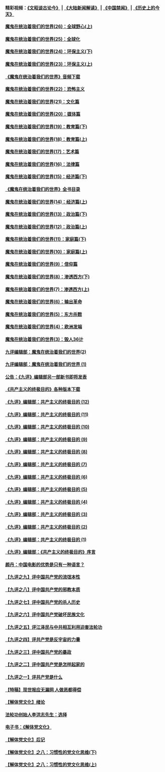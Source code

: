#### 精彩视频：[《文昭谈古论今》](https://github.com/gfw-breaker/wenzhao/blob/master/README.md?t=12180630) | [《大陆新闻解读》](https://github.com/gfw-breaker/ntdtv-comedy/blob/master/README.md?t=12180630) | [《中国禁闻》](https://github.com/gfw-breaker/ntdtv-news/blob/master/README.md?t=12180630) | [《历史上的今天》](https://github.com/gfw-breaker/today-in-history/blob/master/README.md?t=12180630) 

#### [魔鬼在统治着我们的世界(26)：全球野心(上)](../pages/nsc422/n10900318.md?t=12180630) 

#### [魔鬼在统治着我们的世界(25)：全球化](../pages/nsc422/n10788205.md?t=12180630) 

#### [魔鬼在统治着我们的世界(24)：环保主义(下)](../pages/nsc422/n10695307.md?t=12180630) 

#### [魔鬼在统治着我们的世界(23)：环保主义(上)](../pages/nsc422/n10688613.md?t=12180630) 

#### [《魔鬼在统治着我们的世界》音频下载](../pages/nsc422/n10635553.md?t=12180630) 

#### [魔鬼在统治着我们的世界(22)：恐怖主义](../pages/nsc422/n10614727.md?t=12180630) 

#### [魔鬼在统治着我们的世界(21)：文化篇](../pages/nsc422/n10597706.md?t=12180630) 

#### [魔鬼在统治着我们的世界(20)：媒体篇](../pages/nsc422/n10586579.md?t=12180630) 

#### [魔鬼在统治着我们的世界(19)：教育篇(下)](../pages/nsc422/n10564808.md?t=12180630) 

#### [魔鬼在统治着我们的世界(18)：教育篇(上)](../pages/nsc422/n10526970.md?t=12180630) 

#### [魔鬼在统治着我们的世界(17)：艺术篇](../pages/nsc422/n10499093.md?t=12180630) 

#### [魔鬼在统治着我们的世界(16)：法律篇](../pages/nsc422/n10485969.md?t=12180630) 

#### [魔鬼在统治着我们的世界(15)：经济篇(下)](../pages/nsc422/n10469975.md?t=12180630) 

#### [《魔鬼在统治着我们的世界》全书目录](../pages/nsc422/n10464261.md?t=12180630) 

#### [魔鬼在统治着我们的世界(14)：经济篇(上)](../pages/nsc422/n10457370.md?t=12180630) 

#### [魔鬼在统治着我们的世界(13)：政治篇(下)](../pages/nsc422/n10448270.md?t=12180630) 

#### [魔鬼在统治着我们的世界(12)：政治篇(上)](../pages/nsc422/n10444576.md?t=12180630) 

#### [魔鬼在统治着我们的世界(11)：家庭篇(下)](../pages/nsc422/n10440961.md?t=12180630) 

#### [魔鬼在统治着我们的世界(10)：家庭篇(上)](../pages/nsc422/n10435448.md?t=12180630) 

#### [魔鬼在统治着我们的世界(9)：信仰篇](../pages/nsc422/n10432159.md?t=12180630) 

#### [魔鬼在统治着我们的世界(8)：渗透西方(下)](../pages/nsc422/n10429603.md?t=12180630) 

#### [魔鬼在统治着我们的世界(7)：渗透西方(上)](../pages/nsc422/n10426013.md?t=12180630) 

#### [魔鬼在统治着我们的世界(6)：输出革命](../pages/nsc422/n10421536.md?t=12180630) 

#### [魔鬼在统治着我们的世界(5)：东方杀戮](../pages/nsc422/n10417707.md?t=12180630) 

#### [魔鬼在统治着我们的世界(4)：欧洲发端](../pages/nsc422/n10414890.md?t=12180630) 

#### [魔鬼在统治着我们的世界(3)：毁人36计](../pages/nsc422/n10411583.md?t=12180630) 

#### [九评编辑部：魔鬼在统治着我们的世界(2)](../pages/nsc422/n10410036.md?t=12180630) 

#### [九评编辑部：魔鬼在统治着我们的世界 (1)](../pages/nsc422/n10406825.md?t=12180630) 

#### [公告：《九评》编辑部另一部新书即将发表](../pages/nsc422/n10405104.md?t=12180630) 

#### [《共产主义的终极目的》各种版本下载](../pages/nsc422/n10022138.md?t=12180630) 

#### [《九评》编辑部：共产主义的终极目的 (12)](../pages/nsc422/n9933272.md?t=12180630) 

#### [《九评》编辑部：共产主义的终极目的 (11)](../pages/nsc422/n9924973.md?t=12180630) 

#### [《九评》编辑部：共产主义的终极目的 (10)](../pages/nsc422/n9920883.md?t=12180630) 

#### [《九评》编辑部：共产主义的终极目的 (9)](../pages/nsc422/n9916363.md?t=12180630) 

#### [《九评》编辑部：共产主义的终极目的 (8)](../pages/nsc422/n9912488.md?t=12180630) 

#### [《九评》编辑部：共产主义的终极目的 (7)](../pages/nsc422/n9901176.md?t=12180630) 

#### [《九评》编辑部：共产主义的终极目的 (6)](../pages/nsc422/n9899359.md?t=12180630) 

#### [《九评》编辑部：共产主义的终极目的 (5)](../pages/nsc422/n9893174.md?t=12180630) 

#### [《九评》编辑部：共产主义的终极目的 (4)](../pages/nsc422/n9891246.md?t=12180630) 

#### [《九评》编辑部：共产主义的终极目的 (3)](../pages/nsc422/n9879879.md?t=12180630) 

#### [《九评》编辑部：共产主义的终极目的 (2)](../pages/nsc422/n9876205.md?t=12180630) 

#### [《九评》编辑部：共产主义的终极目的 (1)](../pages/nsc422/n9865857.md?t=12180630) 

#### [《九评》编辑部：《共产主义的终极目的》序言](../pages/nsc422/n9862666.md?t=12180630) 

#### [颜丹：中国电影的优势是只有一种语言？](../pages/nsc422/n9583062.md?t=12180630) 

#### [【九评之九】评中国共产党的流氓本性](../pages/nsc422/n737542.md?t=12180630) 

#### [【九评之八】评中国共产党的邪教本质](../pages/nsc422/n735942.md?t=12180630) 

#### [【九评之七】评中国共产党的杀人历史](../pages/nsc422/n733806.md?t=12180630) 

#### [【九评之六】评中国共产党破坏民族文化](../pages/nsc422/n731667.md?t=12180630) 

#### [【九评之五】评江泽民与中共相互利用迫害法轮功](../pages/nsc422/n730058.md?t=12180630) 

#### [【九评之四】评共产党是反宇宙的力量](../pages/nsc422/n727814.md?t=12180630) 

#### [【九评之三】评中国共产党的暴政](../pages/nsc422/n725597.md?t=12180630) 

#### [【九评之二】评中国共产党是怎样起家的](../pages/nsc422/n723946.md?t=12180630) 

#### [【九评之一】评共产党是什么](../pages/nsc422/n722529.md?t=12180630) 

#### [【特稿】现世报应无漏网 人做恶都得偿](../pages/nsc422/n4215167.md?t=12180630) 

#### [【解体党文化】绪论](../pages/nsc422/n1449356.md?t=12180630) 

#### [法轮功创始人李洪志先生：选择](../pages/nsc422/n3580738.md?t=12180630) 

#### [电子书：《解体党文化》](../pages/nsc422/n1573484.md?t=12180630) 

#### [【解体党文化】后记](../pages/nsc422/n1531999.md?t=12180630) 

#### [【解体党文化】之八：习惯性的党文化思维(下)](../pages/nsc422/n1526477.md?t=12180630) 

#### [【解体党文化】之八：习惯性的党文化思维(上)](../pages/nsc422/n1520631.md?t=12180630) 

